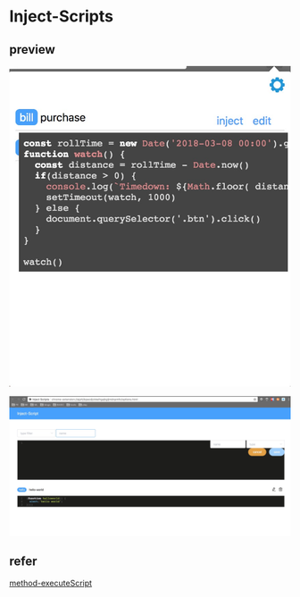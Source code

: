 # Inject-Scripts

## preview

![popup](./img/popup.jpeg)

![option.jpeg](./img/option.jpeg)

## refer

[method-executeScript](https://developer.chrome.com/extensions/tabs#method-executeScript)
